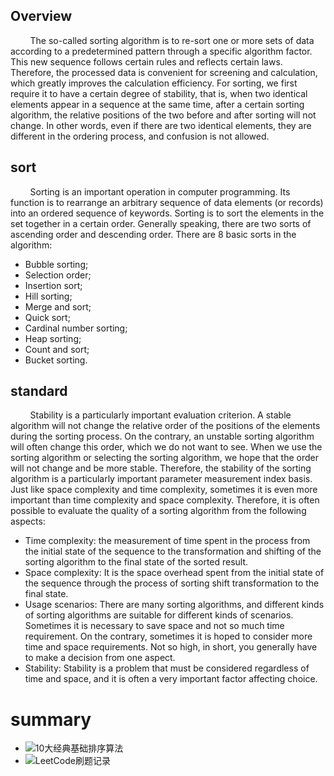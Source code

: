 ## Overview

&nbsp;&nbsp;&nbsp;&nbsp;&nbsp;&nbsp;&nbsp;&nbsp;The so-called sorting algorithm is to re-sort one or more sets of data according to a predetermined pattern through a specific algorithm factor. This new sequence follows certain rules and reflects certain laws. Therefore, the processed data is convenient for screening and calculation, which greatly improves the calculation efficiency. For sorting, we first require it to have a certain degree of stability, that is, when two identical elements appear in a sequence at the same time, after a certain sorting algorithm, the relative positions of the two before and after sorting will not change. In other words, even if there are two identical elements, they are different in the ordering process, and confusion is not allowed. 

## sort

&nbsp;&nbsp;&nbsp;&nbsp;&nbsp;&nbsp;&nbsp;&nbsp;Sorting is an important operation in computer programming. Its function is to rearrange an arbitrary sequence of data elements (or records) into an ordered sequence of keywords.
Sorting is to sort the elements in the set together in a certain order. Generally speaking, there are two sorts of ascending order and descending order. There are 8 basic sorts in the algorithm:

- Bubble sorting;
- Selection order;
- Insertion sort;
- Hill sorting;
- Merge and sort;
- Quick sort;
- Cardinal number sorting;
- Heap sorting;
- Count and sort;
- Bucket sorting.

## standard

&nbsp;&nbsp;&nbsp;&nbsp;&nbsp;&nbsp;&nbsp;&nbsp;Stability is a particularly important evaluation criterion. A stable algorithm will not change the relative order of the positions of the elements during the sorting process. On the contrary, an unstable sorting algorithm will often change this order, which we do not want to see. When we use the sorting algorithm or selecting the sorting algorithm, we hope that the order will not change and be more stable. Therefore, the stability of the sorting algorithm is a particularly important parameter measurement index basis. Just like space complexity and time complexity, sometimes it is even more important than time complexity and space complexity. Therefore, it is often possible to evaluate the quality of a sorting algorithm from the following aspects:
- Time complexity: the measurement of time spent in the process from the initial state of the sequence to the transformation and shifting of the sorting algorithm to the final state of the sorted result.
- Space complexity: It is the space overhead spent from the initial state of the sequence through the process of sorting shift transformation to the final state.
-  Usage scenarios: There are many sorting algorithms, and different kinds of sorting algorithms are suitable for different kinds of scenarios. Sometimes it is necessary to save space and not so much time requirement. On the contrary, sometimes it is hoped to consider more time and space requirements. Not so high, in short, you generally have to make a decision from one aspect.
- Stability: Stability is a problem that must be considered regardless of time and space, and it is often a very important factor affecting choice.

# summary 
- ![10大经典基础排序算法](https://github.com/aaja/demoCode/tree/master/src/com/aaja/demo/basic)
- ![LeetCode刷题记录](https://github.com/aaja/demoCode/tree/master/src/com/aaja/demo/leetcode)